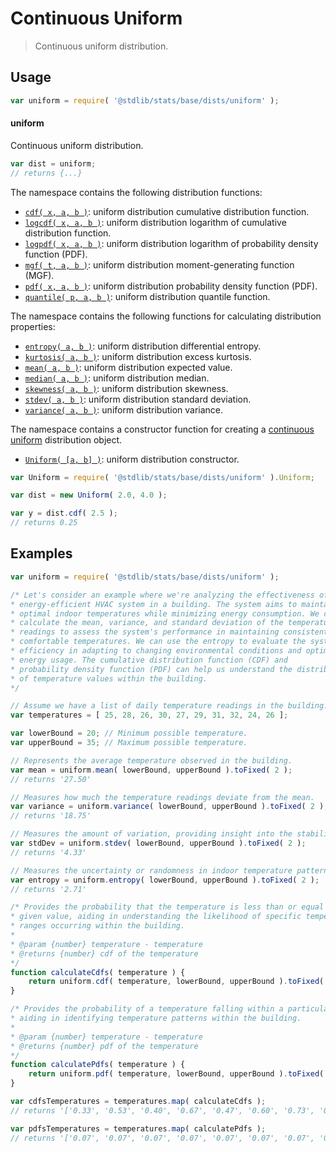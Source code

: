 <!--

@license Apache-2.0

Copyright (c) 2018 The Stdlib Authors.

Licensed under the Apache License, Version 2.0 (the "License");
you may not use this file except in compliance with the License.
You may obtain a copy of the License at

   http://www.apache.org/licenses/LICENSE-2.0

Unless required by applicable law or agreed to in writing, software
distributed under the License is distributed on an "AS IS" BASIS,
WITHOUT WARRANTIES OR CONDITIONS OF ANY KIND, either express or implied.
See the License for the specific language governing permissions and
limitations under the License.

-->

# Continuous Uniform

> Continuous uniform distribution.

<section class="usage">

## Usage

```javascript
var uniform = require( '@stdlib/stats/base/dists/uniform' );
```

#### uniform

Continuous uniform distribution.

```javascript
var dist = uniform;
// returns {...}
```

The namespace contains the following distribution functions:

<!-- <toc pattern="*+(cdf|pdf|mgf|quantile)*"> -->

<div class="namespace-toc">

-   <span class="signature">[`cdf( x, a, b )`][@stdlib/stats/base/dists/uniform/cdf]</span><span class="delimiter">: </span><span class="description">uniform distribution cumulative distribution function.</span>
-   <span class="signature">[`logcdf( x, a, b )`][@stdlib/stats/base/dists/uniform/logcdf]</span><span class="delimiter">: </span><span class="description">uniform distribution logarithm of cumulative distribution function.</span>
-   <span class="signature">[`logpdf( x, a, b )`][@stdlib/stats/base/dists/uniform/logpdf]</span><span class="delimiter">: </span><span class="description">uniform distribution logarithm of probability density function (PDF).</span>
-   <span class="signature">[`mgf( t, a, b )`][@stdlib/stats/base/dists/uniform/mgf]</span><span class="delimiter">: </span><span class="description">uniform distribution moment-generating function (MGF).</span>
-   <span class="signature">[`pdf( x, a, b )`][@stdlib/stats/base/dists/uniform/pdf]</span><span class="delimiter">: </span><span class="description">uniform distribution probability density function (PDF).</span>
-   <span class="signature">[`quantile( p, a, b )`][@stdlib/stats/base/dists/uniform/quantile]</span><span class="delimiter">: </span><span class="description">uniform distribution quantile function.</span>

</div>

<!-- </toc> -->

The namespace contains the following functions for calculating distribution properties:

<!-- <toc pattern="*+(entropy|kurtosis|mean|median|mode|skewness|stdev|variance)*"> -->

<div class="namespace-toc">

-   <span class="signature">[`entropy( a, b )`][@stdlib/stats/base/dists/uniform/entropy]</span><span class="delimiter">: </span><span class="description">uniform distribution differential entropy.</span>
-   <span class="signature">[`kurtosis( a, b )`][@stdlib/stats/base/dists/uniform/kurtosis]</span><span class="delimiter">: </span><span class="description">uniform distribution excess kurtosis.</span>
-   <span class="signature">[`mean( a, b )`][@stdlib/stats/base/dists/uniform/mean]</span><span class="delimiter">: </span><span class="description">uniform distribution expected value.</span>
-   <span class="signature">[`median( a, b )`][@stdlib/stats/base/dists/uniform/median]</span><span class="delimiter">: </span><span class="description">uniform distribution median.</span>
-   <span class="signature">[`skewness( a, b )`][@stdlib/stats/base/dists/uniform/skewness]</span><span class="delimiter">: </span><span class="description">uniform distribution skewness.</span>
-   <span class="signature">[`stdev( a, b )`][@stdlib/stats/base/dists/uniform/stdev]</span><span class="delimiter">: </span><span class="description">uniform distribution standard deviation.</span>
-   <span class="signature">[`variance( a, b )`][@stdlib/stats/base/dists/uniform/variance]</span><span class="delimiter">: </span><span class="description">uniform distribution variance.</span>

</div>

<!-- </toc> -->

The namespace contains a constructor function for creating a [continuous uniform][uniform-distribution] distribution object.

<!-- <toc pattern="*ctor*"> -->

<div class="namespace-toc">

-   <span class="signature">[`Uniform( [a, b] )`][@stdlib/stats/base/dists/uniform/ctor]</span><span class="delimiter">: </span><span class="description">uniform distribution constructor.</span>

</div>

<!-- </toc> -->

```javascript
var Uniform = require( '@stdlib/stats/base/dists/uniform' ).Uniform;

var dist = new Uniform( 2.0, 4.0 );

var y = dist.cdf( 2.5 );
// returns 0.25
```

</section>

<!-- /.usage -->

<section class="examples">

## Examples

<!-- TODO: better examples -->

<!-- eslint no-undef: "error" -->

```javascript
var uniform = require( '@stdlib/stats/base/dists/uniform' );

/* Let's consider an example where we're analyzing the effectiveness of a new
* energy-efficient HVAC system in a building. The system aims to maintain
* optimal indoor temperatures while minimizing energy consumption. We can
* calculate the mean, variance, and standard deviation of the temperature
* readings to assess the system's performance in maintaining consistent and
* comfortable temperatures. We can use the entropy to evaluate the system's
* efficiency in adapting to changing environmental conditions and optimizing
* energy usage. The cumulative distribution function (CDF) and
* probability density function (PDF) can help us understand the distribution
* of temperature values within the building.
*/

// Assume we have a list of daily temperature readings in the building.
var temperatures = [ 25, 28, 26, 30, 27, 29, 31, 32, 24, 26 ];

var lowerBound = 20; // Minimum possible temperature.
var upperBound = 35; // Maximum possible temperature.

// Represents the average temperature observed in the building.
var mean = uniform.mean( lowerBound, upperBound ).toFixed( 2 );
// returns '27.50'

// Measures how much the temperature readings deviate from the mean.
var variance = uniform.variance( lowerBound, upperBound ).toFixed( 2 );
// returns '18.75'

// Measures the amount of variation, providing insight into the stability.
var stdDev = uniform.stdev( lowerBound, upperBound ).toFixed( 2 );
// returns '4.33'

// Measures the uncertainty or randomness in indoor temperature patterns.
var entropy = uniform.entropy( lowerBound, upperBound ).toFixed( 2 );
// returns '2.71'

/* Provides the probability that the temperature is less than or equal to a
* given value, aiding in understanding the likelihood of specific temperature
* ranges occurring within the building.
*
* @param {number} temperature - temperature
* @returns {number} cdf of the temperature
*/
function calculateCdfs( temperature ) {
    return uniform.cdf( temperature, lowerBound, upperBound ).toFixed( 2 );
}

/* Provides the probability of a temperature falling within a particular range
* aiding in identifying temperature patterns within the building.
*
* @param {number} temperature - temperature
* @returns {number} pdf of the temperature
*/
function calculatePdfs( temperature ) {
    return uniform.pdf( temperature, lowerBound, upperBound ).toFixed( 2 );
}

var cdfsTemperatures = temperatures.map( calculateCdfs );
// returns '['0.33', '0.53', '0.40', '0.67', '0.47', '0.60', '0.73', '0.80', '0.27', '0.40']'

var pdfsTemperatures = temperatures.map( calculatePdfs );
// returns '['0.07', '0.07', '0.07', '0.07', '0.07', '0.07', '0.07', '0.07', '0.07', '0.07']'
```

</section>

<!-- /.examples -->

<!-- Section for related `stdlib` packages. Do not manually edit this section, as it is automatically populated. -->

<section class="related">

</section>

<!-- /.related -->

<!-- Section for all links. Make sure to keep an empty line after the `section` element and another before the `/section` close. -->

<section class="links">

[uniform-distribution]: https://en.wikipedia.org/wiki/Uniform_distribution_%28continuous%29

<!-- <toc-links> -->

[@stdlib/stats/base/dists/uniform/ctor]: https://github.com/stdlib-js/stdlib/tree/develop/lib/node_modules/%40stdlib/stats/base/dists/uniform/ctor

[@stdlib/stats/base/dists/uniform/entropy]: https://github.com/stdlib-js/stdlib/tree/develop/lib/node_modules/%40stdlib/stats/base/dists/uniform/entropy

[@stdlib/stats/base/dists/uniform/kurtosis]: https://github.com/stdlib-js/stdlib/tree/develop/lib/node_modules/%40stdlib/stats/base/dists/uniform/kurtosis

[@stdlib/stats/base/dists/uniform/mean]: https://github.com/stdlib-js/stdlib/tree/develop/lib/node_modules/%40stdlib/stats/base/dists/uniform/mean

[@stdlib/stats/base/dists/uniform/median]: https://github.com/stdlib-js/stdlib/tree/develop/lib/node_modules/%40stdlib/stats/base/dists/uniform/median

[@stdlib/stats/base/dists/uniform/skewness]: https://github.com/stdlib-js/stdlib/tree/develop/lib/node_modules/%40stdlib/stats/base/dists/uniform/skewness

[@stdlib/stats/base/dists/uniform/stdev]: https://github.com/stdlib-js/stdlib/tree/develop/lib/node_modules/%40stdlib/stats/base/dists/uniform/stdev

[@stdlib/stats/base/dists/uniform/variance]: https://github.com/stdlib-js/stdlib/tree/develop/lib/node_modules/%40stdlib/stats/base/dists/uniform/variance

[@stdlib/stats/base/dists/uniform/cdf]: https://github.com/stdlib-js/stdlib/tree/develop/lib/node_modules/%40stdlib/stats/base/dists/uniform/cdf

[@stdlib/stats/base/dists/uniform/logcdf]: https://github.com/stdlib-js/stdlib/tree/develop/lib/node_modules/%40stdlib/stats/base/dists/uniform/logcdf

[@stdlib/stats/base/dists/uniform/logpdf]: https://github.com/stdlib-js/stdlib/tree/develop/lib/node_modules/%40stdlib/stats/base/dists/uniform/logpdf

[@stdlib/stats/base/dists/uniform/mgf]: https://github.com/stdlib-js/stdlib/tree/develop/lib/node_modules/%40stdlib/stats/base/dists/uniform/mgf

[@stdlib/stats/base/dists/uniform/pdf]: https://github.com/stdlib-js/stdlib/tree/develop/lib/node_modules/%40stdlib/stats/base/dists/uniform/pdf

[@stdlib/stats/base/dists/uniform/quantile]: https://github.com/stdlib-js/stdlib/tree/develop/lib/node_modules/%40stdlib/stats/base/dists/uniform/quantile

<!-- </toc-links> -->

</section>

<!-- /.links -->
